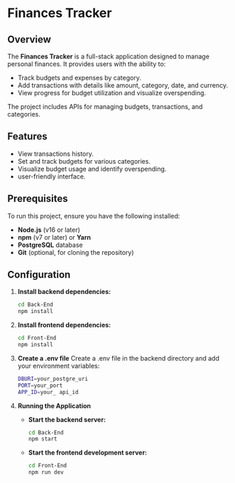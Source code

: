 # Finances Tracker

## Overview

The **Finances Tracker** is a full-stack application designed to manage personal finances. It provides users with the ability to:
- Track budgets and expenses by category.
- Add transactions with details like amount, category, date, and currency.
- View progress for budget utilization and visualize overspending.

The project includes APIs for managing budgets, transactions, and categories.



## Features

-  View transactions history.
- Set and track budgets for various categories.
- Visualize budget usage and identify overspending.
-  user-friendly interface.



## Prerequisites

To run this project, ensure you have the following installed:

- **Node.js** (v16 or later)
- **npm** (v7 or later) or **Yarn**
- **PostgreSQL** database
- **Git** (optional, for cloning the repository)



## Configuration

1. **Install backend dependencies:**

   ```bash
   cd Back-End
   npm install

2. **Install frontend dependencies:**

   ```bash
   cd Front-End
   npm install

3. **Create a .env file**
   Create a .env file in the backend directory and add your environment variables:
     
    ```bash
    DBURI=your_postgre_uri
    PORT=your_port
    APP_ID=your_ api_id
    

4. **Running the Application**
   - **Start the backend server:**
      ```bash
      cd Back-End
      npm start

   - **Start the frontend development server:**
      ```bash
      cd Front-End
      npm run dev


